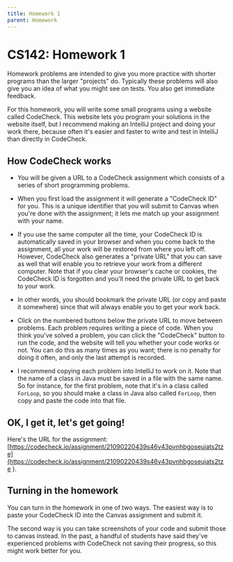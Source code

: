 ```yaml
---
title: Homework 1
parent: Homework
---
```


# CS142: Homework 1

Homework problems are intended to give you more practice with shorter programs than the larger "projects" do.
Typically these problems will also give you an idea of what you might see on tests.  You also get immediate
feedback.

For this homework, you will write some small programs using a website called CodeCheck.  This website 
lets you program your solutions in the website itself, but I recommend making an IntelliJ project and doing
your work there, because often it's easier and faster to write and test in IntelliJ than directly in CodeCheck.

## How CodeCheck works

- You will be given a URL to a CodeCheck assignment which consists of a series of short programming problems.

- When you first load the assignment it will generate a "CodeCheck ID" for you.  This is a unique identifier 
that you will submit to Canvas when you're done with the assignment; it lets me match up your assignment
with your name.  

- If you use the same computer all the time, your CodeCheck ID is automatically saved in your browser and when you come back 
to the assignment, all your work will be restored from where you left off.  However, CodeCheck also 
generates a "private URL" that you can save as well that will enable you to retrieve your work from a different
computer.  Note that if you clear your browser's cache or cookies, the CodeCheck ID is forgotten and you'll
need the private URL to get back to your work.

- In other words, you should bookmark the private URL (or copy and paste it somewhere) since that will always
enable you to get your work back.

- Click on the numbered buttons below the private URL to move between problems.  Each problem requires writing
a piece of code.  When you think you've solved a problem, you can click the "CodeCheck" button to run the code,
and the website will tell you whether your code works or not.  You can do this as many times as you want; there
is no penalty for doing it often, and only the last attempt is recorded.

- I recommend copying each problem into IntelliJ to work on it.  Note that the name of a class in Java must be saved
in a file with the same name.  So for instance, for the first problem, note that it's in a class called `ForLoop`, so you
should make a class in Java also called `ForLoop`, then copy and paste the code into that file.

## OK, I get it, let's get going!

Here's the URL for the assignment: [https://codecheck.io/assignment/21090220439s46v43pvnhbgoseujats2tze](https://codecheck.io/assignment/21090220439s46v43pvnhbgoseujats2tze
).  

## Turning in the homework

You can turn in the homework in one of two ways.  The easiest way is to paste your 
CodeCheck ID into the Canvas assignment and submit it.

The second way is you can take screenshots of your code and submit those to canvas instead.  In the past,
a handful of students have said they've experienced problems with CodeCheck not saving their progress, so this
might work better for you.


